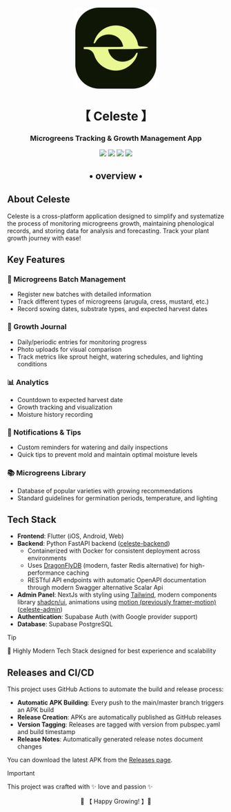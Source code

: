 <p align="center">
  <img src="./assets/logo.svg" width="188" alt="Celeste Logo" />
</p>

<div align="center">
    <h1>【 Celeste 】</h1>
        <h3>Microgreens Tracking & Growth Management App</h3>

</div>

<div align="center">

![](https://img.shields.io/github/last-commit/Rnbsov/celeste?&style=for-the-badge&color=FFB1C8&logoColor=D9E0EE&labelColor=292324)
![](https://img.shields.io/github/stars/Rnbsov/celeste?style=for-the-badge&logo=andela&color=FFB686&logoColor=D9E0EE&labelColor=292324)
[![](https://img.shields.io/github/repo-size/Rnbsov/celeste?color=CAC992&label=SIZE&logo=googledrive&style=for-the-badge&logoColor=D9E0EE&labelColor=292324)](https://github.com/Rnbsov/hyprland)
![](https://img.shields.io/badge/issues-skill-green?style=for-the-badge&color=CCE8E9&logoColor=D9E0EE&labelColor=292324)

</div>

<div align="center">
    <h2>• overview •</h2>
    <h3></h3>
</div>

## About Celeste

Celeste is a cross-platform application designed to simplify and systematize the process of monitoring microgreens growth, maintaining phenological records, and storing data for analysis and forecasting. Track your plant growth journey with ease!

## Key Features

### 🌱 Microgreens Batch Management

- Register new batches with detailed information
- Track different types of microgreens (arugula, cress, mustard, etc.)
- Record sowing dates, substrate types, and expected harvest dates

### 📝 Growth Journal

- Daily/periodic entries for monitoring progress
- Photo uploads for visual comparison
- Track metrics like sprout height, watering schedules, and lighting conditions

### 📊 Analytics

- Countdown to expected harvest date
- Growth tracking and visualization
- Moisture history recording

### 🔔 Notifications & Tips

- Custom reminders for watering and daily inspections
- Quick tips to prevent mold and maintain optimal moisture levels

### 📚 Microgreens Library

- Database of popular varieties with growing recommendations
- Standard guidelines for germination periods, temperature, and lighting

## Tech Stack

- **Frontend**: Flutter (iOS, Android, Web)
- **Backend**: Python FastAPI backend ([celeste-backend](https://github.com/Rnbsov/celeste-backend))
  - Containerized with Docker for consistent deployment across environments
  - Uses [DragonFlyDB](https://www.dragonflydb.io/) (modern, faster Redis alternative) for high-performance caching
  - RESTful API endpoints with automatic OpenAPI documentation through modern Swagger alternative Scalar Api
- **Admin Panel**: NextJs with styling using [Tailwind](https://tailwindcss.com/), modern components library [shadcn/ui](https://ui.shadcn.com/), animations using [motion (previously framer-motion)](https://motion.dev/) ([celeste-admin](https://github.com/Rnbsov/celeste-admin))
- **Authentication**: Supabase Auth (with Google provider support)
- **Database**: Supabase PostgreSQL

> [!TIP]
> 🚀 Highly Modern Tech Stack designed for best experience and scalability

## Releases and CI/CD

This project uses GitHub Actions to automate the build and release process:

- **Automatic APK Building**: Every push to the main/master branch triggers an APK build
- **Release Creation**: APKs are automatically published as GitHub releases
- **Version Tagging**: Releases are tagged with version from pubspec.yaml and build timestamp
- **Release Notes**: Automatically generated release notes document changes

You can download the latest APK from the [Releases page](https://github.com/Rnbsov/celeste/releases).

> [!IMPORTANT]
> This project was crafted with ✨ love and passion ✨

<div align="center">

  🍃 【 Happy Growing! 】👾

</div>
